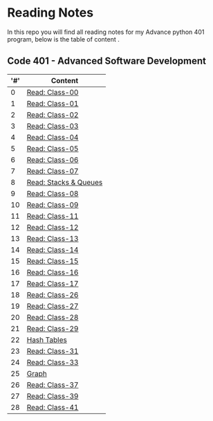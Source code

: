 # Reading Notes

In this repo you will find all reading notes for my Advance python 401 program, below is the table of content .

## Code 401 - Advanced Software Development

|'#' |  Content |
| ------------ | ------------- |
| 0  | [Read: Class-00](./Advance-Python-401/Prep-work-reading/Class-00%20reading.md)|
| 1  | [Read: Class-01](./Advance-Python-401/class-01.md)|
| 2  | [Read: Class-02](./Advance-Python-401/class-02.md)|
| 3  | [Read: Class-03](./Advance-Python-401/class-03.md)|
| 4  | [Read: Class-04](./Advance-Python-401/class-04.md)|
| 5  | [Read: Class-05](./Advance-Python-401/class-05.md)|
| 6  | [Read: Class-06](./Advance-Python-401/class-06.md)|
| 7  | [Read: Class-07](./Advance-Python-401/class-07.md)|
| 8  | [Read: Stacks & Queues](./Advance-Python-401/stacks_&_queues.md)|
| 9  | [Read: Class-08](./Advance-Python-401/class-08.md)|
| 10 | [Read: Class-09](./Advance-Python-401/class-09.md)|
| 11 | [Read: Class-11](./Advance-Python-401/class-11.md)|
| 12 | [Read: Class-12](./Advance-Python-401/class-12.md)|
| 13 | [Read: Class-13](./Advance-Python-401/class-13.md)|
| 14 | [Read: Class-14](./Advance-Python-401/class-14.md)|
| 15 | [Read: Class-15](./Advance-Python-401/class-15.md)|
| 16 | [Read: Class-16](./Advance-Python-401/class-16.md)|
| 17 | [Read: Class-17](./Advance-Python-401/class-17.md)|
| 18 | [Read: Class-26](./Advance-Python-401/class-26.md)|
| 19 | [Read: Class-27](./Advance-Python-401/class-27.md)|
| 20 | [Read: Class-28](./Advance-Python-401/class-28.md)|
| 21 | [Read: Class-29](./Advance-Python-401/class-29.md)|
| 22 | [Hash Tables](./Advance-Python-401/hash_tables.md)|
| 23 | [Read: Class-31](./Advance-Python-401/class-31.md)|
| 24 | [Read: Class-33](./Advance-Python-401/class-33.md)|
| 25 | [Graph](./Advance-Python-401/graph.md)|
| 26 | [Read: Class-37](./Advance-Python-401/class-37.md)|
| 27 | [Read: Class-39](./Advance-Python-401/class-39.md)|
| 28 | [Read: Class-41](./Advance-Python-401/class-41.md)|
